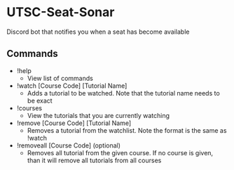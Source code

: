 # UTSC-Seat-Sonar
Discord bot that notifies you when a seat has become available

## Commands

- !help 
  - View list of commands
- !watch [Course Code] [Tutorial Name] 
  - Adds a tutorial to be watched. Note that the tutorial name needs to be exact
- !courses
  - View the tutorials that you are currently watching
- !remove [Course Code] [Tutorial Name]
  - Removes a tutorial from the watchlist. Note the format is the same as !watch
- !removeall [Course Code] (optional)
  - Removes all tutorial from the given course. If no course is given, than it will remove all tutorials from all courses
